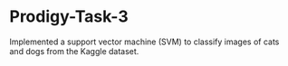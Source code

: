 # Prodigy-Task-3
Implemented a support vector machine (SVM) to classify images of cats and dogs from the Kaggle dataset.
